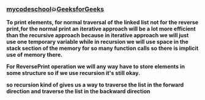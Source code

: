 ### [mycodeschool](https://www.youtube.com/watch?v=K7J3nCeRC80&list=PL2_aWCzGMAwI3W_JlcBbtYTwiQSsOTa6P&index=10):boom:[GeeksforGeeks](https://www.geeksforgeeks.org/print-reverse-of-a-linked-list-without-actually-reversing/)  
 
**To print elements, for normal traversal of the linked list not for the reverse print,for the normal print an iterative approach will be a lot more efficient than the
recursive approach because in iterative approach we will just use one temporary variable while in recursion we will use space in the stack section of the memory for so many function calls so there is implicit use of memory there.**  

**For ReversePrint operation we will any way have to store elements in some
structure so if we use recursion it's still okay.** 

**so recursion kind of gives us a way to traverse the list in the forward direction and traverse the list in the backward direction**

